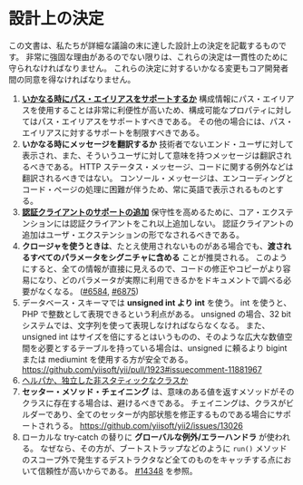設計上の決定
============

この文書は、私たちが詳細な議論の末に達した設計上の決定を記載するものです。
非常に強固な理由があるのでない限りは、これらの決定は一貫性のために守られなければなりません。
これらの決定に対するいかなる変更もコア開発者間の同意を得なければなりません。

1. **[いかなる時にパス・エイリアスをサポートするか](https://github.com/yiisoft/yii2/pull/3079#issuecomment-40312268)**
   構成情報にパス・エイリアスを使用することは非常に利便性が高いため、構成可能なプロパティに対してはパス・エイリアスをサポートすべきである。
   その他の場合には、パス・エイリアスに対するサポートを制限すべきである。
2. **いかなる時にメッセージを翻訳するか**
   技術者でないエンド・ユーザに対して表示され、また、そういうユーザに対して意味を持つメッセージは翻訳されるべきである。
   HTTP ステータス・メッセージ、コードに関する例外などは翻訳されるべきではない。
   コンソール・メッセージは、エンコーディングとコード・ページの処理に困難が伴うため、常に英語で表示されるものとする。
3. **[認証クライアントのサポートの追加](https://github.com/yiisoft/yii2/issues/1652)**
   保守性を高めるために、コア・エクステンションには認証クライアントをこれ以上追加しない。
   認証クライアントの追加はユーザ・エクステンションの形でなされるべきである。
4. **クロージャを使うときは**、たとえ使用されないものがある場合でも、**渡されるすべてのパラメータをシグニチャに含める** ことが推奨される。
   このようにすると、全ての情報が直接に見えるので、コードの修正やコピーがより容易になり、どのパラメータが実際に利用できるかをドキュメントで調べる必要がなくなる。
   ([#6584](https://github.com/yiisoft/yii2/pull/6584), [#6875](https://github.com/yiisoft/yii2/issues/6875))
5. データベース・スキーマでは **unsigned int より int** を使う。
   int を使うと、PHP で整数として表現できるという利点がある。
   unsigned の場合、32 bit システムでは、文字列を使って表現しなければならなくなる。
   また、unsigned int はサイズを倍にするとはいうものの、そのような広大な数値空間を必要とするテーブルを持っている場合は、unsigned に頼るより bigint または mediumint を使用する方が安全である。
   <https://github.com/yiisoft/yii/pull/1923#issuecomment-11881967>
6. [ヘルパか、独立した非スタティックなクラスか](https://github.com/yiisoft/yii2/pull/12661#issuecomment-251599463)
7. **セッター・メソッド・チェイニング** は、意味のある値を返すメソッドがそのクラスに存在する場合は、避けるべきである。
   チェイニングは、クラスがビルダーであり、全てのセッターが内部状態を修正するものである場合にサポートされうる。
   https://github.com/yiisoft/yii2/issues/13026
8. ローカルな try-catch の替りに **グローバルな例外/エラーハンドラ** が使われる。
   なぜなら、その方が、ブートストラップなどのように `run()` メソッドのスコープ外で発生するデストラクタなど全てのものをキャッチする点において信頼性が高いからである。
   [#14348](https://github.com/yiisoft/yii2/issues/14348) を参照。
